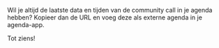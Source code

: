 Wil je altijd de laatste data en tijden van de community call in je agenda
hebben? Kopieer dan de URL en voeg deze als externe agenda in je agenda-app.

Tot ziens!
